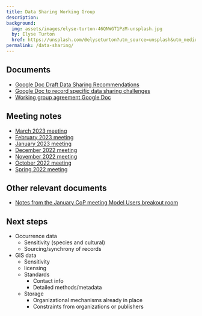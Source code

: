 ```yaml
---
title: Data Sharing Working Group
description: 
background: 
  img: assets/images/elyse-turton-46QNWGT1PzM-unsplash.jpg
  by: Elyse Turton
  href: https://unsplash.com/@elyseturton?utm_source=unsplash&utm_medium=referral&utm_content=creditCopyText
permalink: /data-sharing/
---
```


## Documents
- [Google Doc Draft Data Sharing Recommendations](https://docs.google.com/document/d/1AQB3v6CRYfkijjXA-h4zxZPIJtfSjP_pZ5oguILl8Qs/edit?usp=sharing)
- [Google Doc to record specific data sharing challenges](https://docs.google.com/document/d/1xPL6t1Y2cJHRmwSYd930gU74Y7aYCir1E-47EfSRKzw/edit?usp=sharing)
- [Working group agreement Google Doc](https://docs.google.com/document/d/1TbDXH8Zh1A-8dK-2mueS6AzB0wGKavdpY6UU5_exPjU/edit?usp=sharing)


## Meeting notes

- [March 2023 meeting](https://docs.google.com/document/d/1_UoZF17qgIxKQz-0dQICrdNpNe_HwWUKR1KbmHeSfqA/edit?usp=sharing)
- [February 2023 meeting](https://docs.google.com/document/d/1nU3xj1vQ4fCzPJd7h7fmt2zQFnpo0mdMYqrKoEa1GLo/edit?usp=sharing)
- [January 2023 meeting](https://docs.google.com/document/d/1zaA2dxVK5VB2ZT7ErKYs5EpjSQWh66tN8yR25qjgxuw/edit#)
- [December 2022 meeting](https://docs.google.com/document/d/118A3btkiNFbxHVFZIhlo0YDSmh7JM7KGDIA8jJw_P6E/edit?usp=sharing)
- [November 2022 meeting](https://docs.google.com/document/d/1WdCaku-YgdNaMcOQCq0AHQdKPQAKcex8GljmjHJh6YU/edit?usp=sharing)
- [October 2022 meeting](https://docs.google.com/document/d/1DQkpKoyMs6PuIXxrTbHCOx75LGPWZuj1K2UX6IHSadI/edit?usp=sharing)
- [Spring 2022 meeting](https://docs.google.com/document/d/1Gz9-81BK6pi4Seo1ndQOm3Uauqm-mVK_hbV_IEP0cuw/edit?usp=sharing)


## Other relevant documents
- [Notes from the January CoP meeting Model Users breakout room](https://docs.google.com/document/d/1aoRRVzJRXc2uQmZCR-_uRx3tTCB0WhQhNLf3rvDADN4/edit?usp=sharing)

## Next steps

- Occurrence data
  - Sensitivity (species and cultural)
  - Sourcing/synchrony of records
- GIS data
  - Sensitivity
  - licensing
  - Standards
      - Contact info
      - Detailed methods/metadata
  - Storage
      - Organizational mechanisms already in place
      - Constraints from organizations or publishers
